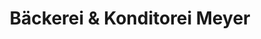 ---
title: "Bäckerei & Konditorei Meyer"
url: /nordhausen/baeckerei-und-konditorei-meyer-wilhelm-raabe-strasse/
shop: Bäckerei
---